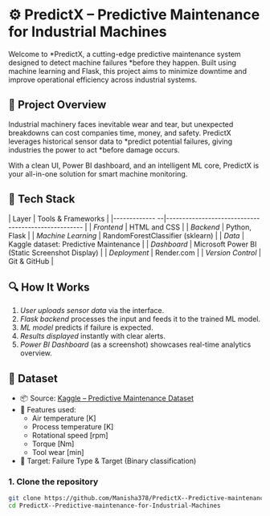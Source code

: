 # ⚙ PredictX – Predictive Maintenance for Industrial Machines

Welcome to *PredictX, a cutting-edge predictive maintenance system designed to detect machine failures *before they happen. Built using machine learning and Flask, this project aims to minimize downtime and improve operational efficiency across industrial systems.


## 🚀 Project Overview

Industrial machinery faces inevitable wear and tear, but unexpected breakdowns can cost companies time, money, and safety. PredictX leverages historical sensor data to *predict potential failures, giving industries the power to act *before damage occurs.

With a clean UI, Power BI dashboard, and an intelligent ML core, PredictX is your all-in-one solution for smart machine monitoring.


## 🧠 Tech Stack

| Layer                   | Tools & Frameworks                                  |
|-------------          --|---------------------------------------------------- |
| *Frontend*              | HTML and CSS     |
| *Backend*               | Python, Flask                                       |
| *Machine Learning*      | RandomForestClassifier (sklearn)                    |
| *Data*                  | Kaggle dataset: Predictive Maintenance              |
| *Dashboard*             | Microsoft Power BI (Static Screenshot Display)      |
| *Deployment*            | Render.com                                          |
| *Version Control*       | Git & GitHub                                        |


## 🔍 How It Works

1. *User uploads sensor data* via the interface.
2. *Flask backend* processes the input and feeds it to the trained ML model.
3. *ML model* predicts if failure is expected.
4. *Results displayed* instantly with clear alerts.
5. *Power BI Dashboard* (as a screenshot) showcases real-time analytics overview.


## 📝 Dataset

- 📦 Source: [Kaggle – Predictive Maintenance Dataset](https://www.kaggle.com/datasets)
- 🔢 Features used:
  - Air temperature [K]
  - Process temperature [K]
  - Rotational speed [rpm]
  - Torque [Nm]
  - Tool wear [min]
- 🎯 Target: Failure Type & Target (Binary classification)

### 1. Clone the repository

```bash
git clone https://github.com/Manisha378/PredictX--Predictive-maintenance-for-Industrial-Machines.git
cd PredictX--Predictive-maintenance-for-Industrial-Machines
